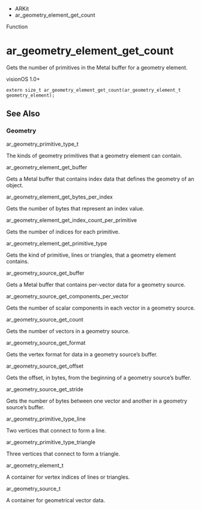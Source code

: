 

- ARKit
-  ar_geometry_element_get_count 

Function

# ar_geometry_element_get_count

Gets the number of primitives in the Metal buffer for a geometry element.

visionOS 1.0+

``` source
extern size_t ar_geometry_element_get_count(ar_geometry_element_t geometry_element);
```

## See Also

### Geometry

ar_geometry_primitive_type_t

The kinds of geometry primitives that a geometry element can contain.

ar_geometry_element_get_buffer

Gets a Metal buffer that contains index data that defines the geometry of an object.

ar_geometry_element_get_bytes_per_index

Gets the number of bytes that represent an index value.

ar_geometry_element_get_index_count_per_primitive

Gets the number of indices for each primitive.

ar_geometry_element_get_primitive_type

Gets the kind of primitive, lines or triangles, that a geometry element contains.

ar_geometry_source_get_buffer

Gets a Metal buffer that contains per-vector data for a geometry source.

ar_geometry_source_get_components_per_vector

Gets the number of scalar components in each vector in a geometry source.

ar_geometry_source_get_count

Gets the number of vectors in a geometry source.

ar_geometry_source_get_format

Gets the vertex format for data in a geometry source’s buffer.

ar_geometry_source_get_offset

Gets the offset, in bytes, from the beginning of a geometry source’s buffer.

ar_geometry_source_get_stride

Gets the number of bytes between one vector and another in a geometry source’s buffer.

ar_geometry_primitive_type_line

Two vertices that connect to form a line.

ar_geometry_primitive_type_triangle

Three vertices that connect to form a triangle.

ar_geometry_element_t

A container for vertex indices of lines or triangles.

ar_geometry_source_t

A container for geometrical vector data.

